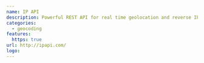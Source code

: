 ```yaml
---
name: IP API
description: Powerful REST API for real time geolocation and reverse IP lookup.
categories:
  - geocoding
features:
  https: true
url: http://ipapi.com/
logo:
---
```

